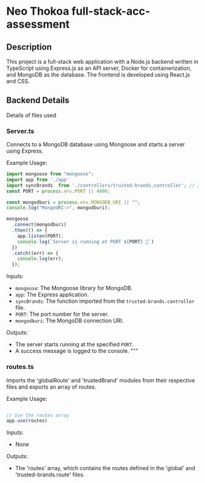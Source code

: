 # Neo Thokoa full-stack-acc-assessment

## Description

This project is a full-stack web application with a Node.js backend written in TypeScript using Express.js as an API server, Docker for containerization, and MongoDB as the database. The frontend is developed using React.js and CSS. 

## Backend Details

Details of files used

### Server.ts

Connects to a MongoDB database using Mongoose and starts a server using Express.

Example Usage:
```typescript
import mongoose from "mongoose";
import app from './app'
import syncBrands  from './controllers/trusted-brands.controller'; // Import the syncBrands function
const PORT = process.env.PORT || 4000;

const mongodburi = process.env.MONGODB_URI || "";
console.log("MongoURI->", mongodburi);

mongoose
  .connect(mongodburi)
  .then(() => {
    app.listen(PORT);
    console.log(`Server is running at PORT ${PORT} 🚀`)
  })
  .catch((err) => {
    console.log(err);
  });
```

Inputs:
- `mongoose`: The Mongoose library for MongoDB.
- `app`: The Express application.
- `syncBrands`: The function imported from the `trusted-brands.controller` file.
- `PORT`: The port number for the server.
- `mongodburi`: The MongoDB connection URI.

Outputs:
- The server starts running at the specified `PORT`.
- A success message is logged to the console.
"""

### routes.ts

Imports the 'globalRoute' and 'trustedBrand' modules from their respective files and exports an array of routes.

Example Usage:
```typescript

// Use the routes array
app.use(routes)
```

Inputs:
- None

Outputs:
- The 'routes' array, which contains the routes defined in the 'global' and 'trusted-brands.route' files.


